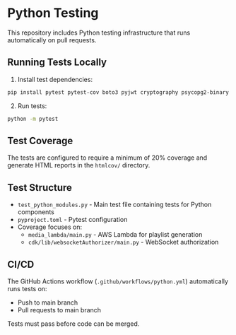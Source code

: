 # Python Testing

This repository includes Python testing infrastructure that runs automatically on pull requests.

## Running Tests Locally

1. Install test dependencies:
```bash
pip install pytest pytest-cov boto3 pyjwt cryptography psycopg2-binary
```

2. Run tests:
```bash
python -m pytest
```

## Test Coverage

The tests are configured to require a minimum of 20% coverage and generate HTML reports in the `htmlcov/` directory.

## Test Structure

- `test_python_modules.py` - Main test file containing tests for Python components
- `pyproject.toml` - Pytest configuration
- Coverage focuses on:
  - `media_lambda/main.py` - AWS Lambda for playlist generation
  - `cdk/lib/websocketAuthorizer/main.py` - WebSocket authorization

## CI/CD

The GitHub Actions workflow (`.github/workflows/python.yml`) automatically runs tests on:
- Push to main branch
- Pull requests to main branch

Tests must pass before code can be merged.